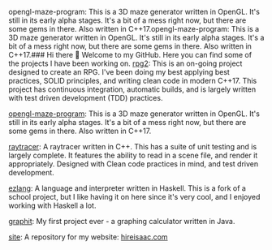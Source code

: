 opengl-maze-program: This is a 3D maze generator written in OpenGL. It's still in its early alpha stages. It's a bit of a mess right now, but there are some gems in there. Also written in C++17.opengl-maze-program: This is a 3D maze generator written in OpenGL. It's still in its early alpha stages. It's a bit of a mess right now, but there are some gems in there. Also written in C++17.### Hi there 👋
Welcome to my GitHub.
Here you can find some of the projects I have been working on.
[rpg2](https://github.com/isaac-castillo/rpg2): This is an on-going project designed to create an RPG. I've been doing my best applying best practices, SOLID principles, and writing clean code in modern C++17. This project has continuous integration, automatic builds, and is largely written with test driven development (TDD) practices.

[opengl-maze-program](https://github.com/isaac-castillo/opengl-maze-program): This is a 3D maze generator written in OpenGL. It's still in its early alpha stages. It's a bit of a mess right now, but there are some gems in there. Also written in C++17.  

[raytracer](https://github.com/isaac-castillo/raytracer): A raytracer written in C++. This has a suite of unit testing and is largely complete. It features the ability to read in a scene file, and render it appropriately. Designed with Clean code practices in mind, and test driven development.

[ezlang](https://github.com/isaac-castillo/ezlang): A language and interpreter written in Haskell. This is a fork of a school project, but I like having it on here since it's very cool, and I enjoyed working with Haskell a lot. 

[graphit](https://github.com/isaac-castillo/graphit): My first project ever - a graphing calculator written in Java.  

[site](https://github.com/isaac-castillo/site): A repository for my website: [hireisaac.com](https://hireisaac.com)

